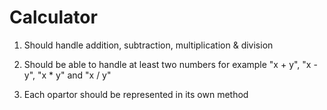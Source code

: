 # Calculator
1. Should handle addition, subtraction, multiplication & division

2. Should be able to handle at least two numbers for example "x + y", "x - y", "x * y" and "x / y"

3. Each opartor should be represented in its own method
